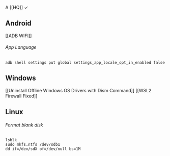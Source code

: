 ∆ [[HQ]] ✓
## Android
[[ADB WIFI]]
###### App Language
```
adb shell settings put global settings_app_locale_opt_in_enabled false
```

## Windows
[[Uninstall Offline Windows OS Drivers with Dism Command]]
[[WSL2 Firewall Fixed]]

## Linux
###### Format blank disk
```
lsblk
sudo mkfs.ntfs /dev/sdb1
dd if=/dev/sdX of=/dev/null bs=1M
```
